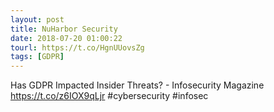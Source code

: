 ```yaml
---
layout: post
title: NuHarbor Security
date: 2018-07-20 01:00:22
tourl: https://t.co/HgnUUovsZg
tags: [GDPR]
---
```

Has GDPR Impacted Insider Threats? - Infosecurity Magazine https://t.co/z6IOX9qLjr #cybersecurity #infosec